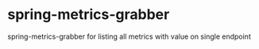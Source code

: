# spring-metrics-grabber
spring-metrics-grabber for listing all metrics with value on single endpoint
